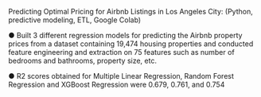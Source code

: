 Predicting Optimal Pricing for Airbnb Listings in Los Angeles City: (Python, predictive modeling, ETL, Google Colab)

● Built 3 different regression models for predicting the Airbnb property prices from a dataset containing 19,474 housing properties and conducted
feature engineering and extraction on 75 features such as number of bedrooms and bathrooms, property size, etc.


● R2 scores obtained for Multiple Linear Regression, Random Forest Regression and XGBoost Regression were 0.679, 0.761, and 0.754
